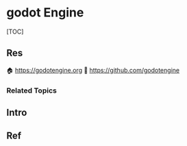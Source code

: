 # godot Engine

[TOC]



## Res
🏠 https://godotengine.org
🚧 https://github.com/godotengine


### Related Topics



## Intro



## Ref
